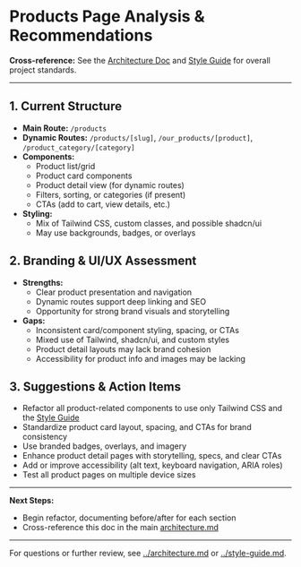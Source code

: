 # Products Page Analysis & Recommendations

**Cross-reference:** See the [Architecture Doc](../architecture.md) and [Style Guide](../style-guide.md) for overall project standards.

---

## 1. Current Structure

- **Main Route:** `/products`
- **Dynamic Routes:** `/products/[slug]`, `/our_products/[product]`, `/product_category/[category]`
- **Components:**
  - Product list/grid
  - Product card components
  - Product detail view (for dynamic routes)
  - Filters, sorting, or categories (if present)
  - CTAs (add to cart, view details, etc.)
- **Styling:**
  - Mix of Tailwind CSS, custom classes, and possible shadcn/ui
  - May use backgrounds, badges, or overlays

## 2. Branding & UI/UX Assessment

- **Strengths:**
  - Clear product presentation and navigation
  - Dynamic routes support deep linking and SEO
  - Opportunity for strong brand visuals and storytelling
- **Gaps:**
  - Inconsistent card/component styling, spacing, or CTAs
  - Mixed use of Tailwind, shadcn/ui, and custom styles
  - Product detail layouts may lack brand cohesion
  - Accessibility for product info and images may be lacking

## 3. Suggestions & Action Items

- Refactor all product-related components to use only Tailwind CSS and the [Style Guide](../style-guide.md)
- Standardize product card layout, spacing, and CTAs for brand consistency
- Use branded badges, overlays, and imagery
- Enhance product detail pages with storytelling, specs, and clear CTAs
- Add or improve accessibility (alt text, keyboard navigation, ARIA roles)
- Test all product pages on multiple device sizes

---

**Next Steps:**
- Begin refactor, documenting before/after for each section
- Cross-reference this doc in the main [architecture.md](../architecture.md)

---

For questions or further review, see [../architecture.md](../architecture.md) or [../style-guide.md](../style-guide.md).
